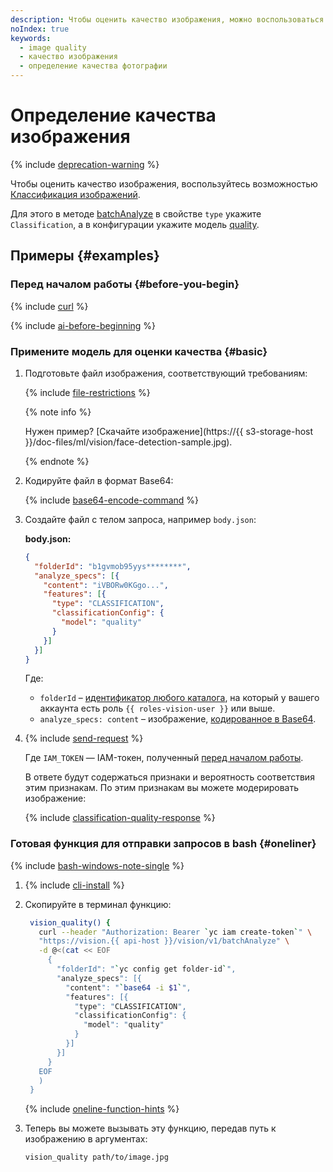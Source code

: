 ```yaml
---
description: Чтобы оценить качество изображения, можно воспользоваться моделью quality сервиса {{ vision-full-name }}. Сервис сравнивает похожие изображения и выбирает лучшего качества или фильтрует изображения низкого качества, например, чтобы не показывать их в результатах поиска. Поддерживаемые форматы файлов для оценки качества JPEG, PNG, PDF.
noIndex: true
keywords:
  - image quality
  - качество изображения
  - определение качества фотографии
---
```


# Определение качества изображения

{% include [deprecation-warning](../../../_includes/vision/deprecation-warning.md) %}

Чтобы оценить качество изображения, воспользуйтесь возможностью [Классификация изображений](../../concepts/classification/index.md).

Для этого в методе [batchAnalyze](../../vision/api-ref/Vision/batchAnalyze.md) в свойстве `type` укажите `Classification`, а в конфигурации укажите модель [quality](../../concepts/classification/supported-models.md#quality).

## Примеры {#examples}

### Перед началом работы {#before-you-begin}

{% include [curl](../../../_includes/curl.md) %}

{% include [ai-before-beginning](../../../_includes/vision/ai-before-beginning.md) %}

### Примените модель для оценки качества {#basic}

1. Подготовьте файл изображения, соответствующий требованиям:

   {% include [file-restrictions](../../../_includes/vision/file-restrictions.md) %}

   {% note info %}

   Нужен пример? [Скачайте изображение](https://{{ s3-storage-host }}/doc-files/ml/vision/face-detection-sample.jpg).

   {% endnote %}

1. Кодируйте файл в формат Base64:

   {% include [base64-encode-command](../../../_includes/vision/base64-encode-command.md) %}

1. Создайте файл с телом запроса, например `body.json`:

   **body.json:**

   ```json
   {
     "folderId": "b1gvmob95yys********",
     "analyze_specs": [{
       "content": "iVBORw0KGgo...",
       "features": [{
         "type": "CLASSIFICATION",
         "classificationConfig": {
           "model": "quality"
         }
       }]
     }]
   }
   ```

   Где:

   * `folderId` – [идентификатор любого каталога](../../../resource-manager/operations/folder/get-id.md), на который у вашего аккаунта есть роль `{{ roles-vision-user }}` или выше.
   * `analyze_specs: content` – изображение, [кодированное в Base64](../base64-encode.md).

1. {% include [send-request](../../../_includes/vision/send-request.md) %}

   Где `IAM_TOKEN` — IAM-токен, полученный [перед началом работы](#before-you-begin).

   В ответе будут содержаться признаки и вероятность соответствия этим признакам. По этим признакам вы можете модерировать изображение:

   {% include [classification-quality-response](../../../_includes/vision/classification-quality-response.md) %}

### Готовая функция для отправки запросов в bash {#oneliner}

{% include [bash-windows-note-single](../../../_includes/translate/bash-windows-note-single.md) %}

1. {% include [cli-install](../../../_includes/cli-install.md) %}

1. Скопируйте в терминал функцию:

   ```bash
    vision_quality() {
      curl --header "Authorization: Bearer `yc iam create-token`" \
      "https://vision.{{ api-host }}/vision/v1/batchAnalyze" \
      -d @<(cat << EOF
        {
          "folderId": "`yc config get folder-id`",
          "analyze_specs": [{
            "content": "`base64 -i $1`",
            "features": [{
              "type": "CLASSIFICATION",
              "classificationConfig": {
                "model": "quality"
              }
            }]
          }]
        }
      EOF
      )
    }
   ```

   {% include [oneline-function-hints](../../../_includes/vision/oneline-function-hints.md) %}

1. Теперь вы можете вызывать эту функцию, передав путь к изображению в аргументах:

   ```bash
   vision_quality path/to/image.jpg
   ```